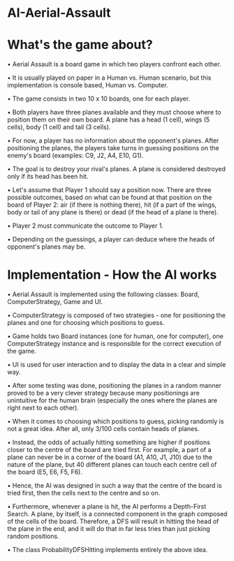 # AI-Aerial-Assault

# What's the game about?

•  Aerial Assault is a board game in which two players confront each other.

•  It is usually played on paper in a Human vs. Human scenario, but this implementation is console based, Human vs. Computer.

•  The game consists in two 10 x 10 boards, one for each player. 

•  Both players have three planes available and they must choose where to position them on their own board. A plane has a head (1 cell), wings (5 cells), body (1 cell) and tail (3 cells). 

•  For now, a player has no information about the opponent's planes. After positioning the planes, the players take turns in guessing positions on the enemy's board (examples: C9, J2, A4, E10, G1). 

•  The goal is to destroy your rival's planes. A plane is considered destroyed only if its head has been hit. 

•  Let's assume that Player 1 should say a position now. There are three possible outcomes, based on what can be found at that position on the board of Player 2: air (if there is nothing there), hit (if a part of the wings, body or tail of any plane is there) or dead (if the head of a plane is there). 

•  Player 2 must communicate the outcome to Player 1. 

•  Depending on the guessings, a player can deduce where the heads of opponent's planes may be.

# Implementation - How the AI works

•  Aerial Assault is implemented using the following classes: Board, ComputerStrategy, Game and UI. 

•  ComputerStrategy is composed of two strategies - one for positioning the planes and one for choosing which positions to guess. 

•  Game holds two Board instances (one for human, one for computer), one ComputerStrategy instance and is responsible for the correct execution of the game. 

•  UI is used for user interaction and to display the data in a clear and simple way.

•  After some testing was done, positioning the planes in a random manner proved to be a very clever strategy because many positionings are unintuitive for the human brain (especially the ones where the planes are right next to each other). 

•  When it comes to choosing which positions to guess, picking randomly is not a great idea. After all, only 3/100 cells contain heads of planes. 

•  Instead, the odds of actually hitting something are higher if positions closer to the centre of the board are tried first. For example, a part of a plane can never be in a corner of the board (A1, A10, J1, J10) due to the nature of the plane, but 40 different planes can touch each centre cell of the board (E5, E6, F5, F6). 

•  Hence, the AI was designed in such a way that the centre of the board is tried first, then the cells next to the centre and so on. 

•  Furthermore, whenever a plane is hit, the AI performs a Depth-First Search. A plane, by itself, is a connected component in the graph composed of the cells of the board. Therefore, a DFS will result in hitting the head of the plane in the end, and it will do that in far less tries than just picking random positions. 

•  The class ProbabilityDFSHitting implements entirely the above idea.
